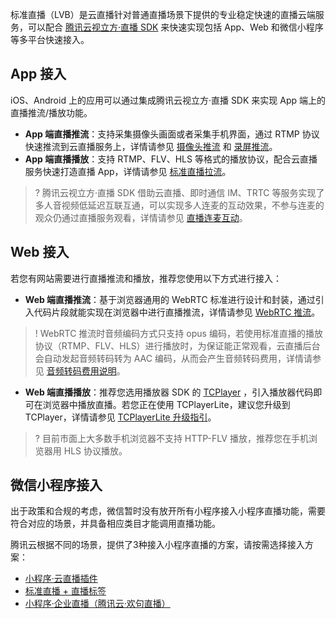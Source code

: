 标准直播（LVB）是云直播针对普通直播场景下提供的专业稳定快速的直播云端服务，可以配合 [腾讯云视立方·直播 SDK](https://cloud.tencent.com/product/mlvb) 来快速实现包括 App、Web 和微信小程序等多平台快速接入。

[](id:app)
## App 接入
iOS、Android 上的应用可以通过集成腾讯云视立方·直播 SDK 来实现 App 端上的直播推流/播放功能。

- **App 端直播推流**：支持采集摄像头画面或者采集手机界面，通过 RTMP 协议快速推流到云直播服务上，详情请参见 [摄像头推流](https://cloud.tencent.com/document/product/454/56591) 和 [录屏推流](https://cloud.tencent.com/document/product/454/56594)。
- **App 端直播播放**：支持 RTMP、FLV、HLS 等格式的播放协议，配合云直播服务快速打造直播 App，详情请参见 [标准直播拉流](https://cloud.tencent.com/document/product/454/56597)。

>? 腾讯云视立方·直播 SDK 借助云直播、即时通信 IM、TRTC 等服务实现了多人音视频低延迟互联互通，可以实现多人连麦的互动效果，不参与连麦的观众仍通过直播服务观看，详情请参见 [直播连麦互动](https://cloud.tencent.com/document/product/454/52751)。

[](id:web)
## Web 接入
若您有网站需要进行直播推流和播放，推荐您使用以下方式进行接入：
- **Web 端直播推流**：基于浏览器通用的 WebRTC 标准进行设计和封装，通过引入代码片段就能实现在浏览器中进行直播推流，详情请参见 [WebRTC 推流](https://cloud.tencent.com/document/product/267/56505)。
> ! WebRTC 推流时音频编码方式只支持 opus 编码，若使用标准直播的播放协议（RTMP、FLV、HLS）进行播放时，为保证能正常观看，云直播后台会自动发起音频转码转为 AAC 编码，从而会产生音频转码费用，详情请参见 [音频转码费用说明](https://cloud.tencent.com/document/product/267/39889#a_trans)。
- **Web 端直播播放**：推荐您选用播放器 SDK 的 [TCPlayer](https://cloud.tencent.com/document/product/881/30818) ，引入播放器代码即可在浏览器中播放直播。若您正在使用 TCPlayerLite，建议您升级到 TCPlayer，详情请参见 [TCPlayerLite 升级指引](https://cloud.tencent.com/document/product/881/72744)。
>? 目前市面上大多数手机浏览器不支持 HTTP-FLV 播放，推荐您在手机浏览器用 HLS 协议播放。



[](id:wx)
## 微信小程序接入
出于政策和合规的考虑，微信暂时没有放开所有小程序接入小程序直播功能，需要符合对应的场景，并具备相应类目才能调用直播功能。

腾讯云根据不同的场景，提供了3种接入小程序直播的方案，请按需选择接入方案：

- [小程序·云直播插件](https://cloud.tencent.com/document/product/1078/42916)
- [标准直播 + 直播标签](https://cloud.tencent.com/document/product/454/12554)
- [小程序·企业直播（腾讯云·欢句直播）](https://cloud.tencent.com/solution/mini-program-enterprise-live) 
